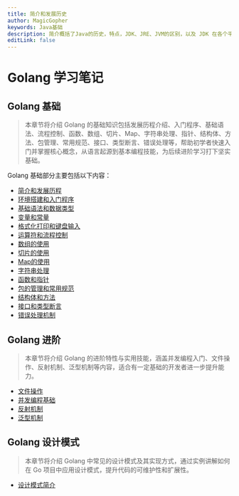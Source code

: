 ```yaml
---
title: 简介和发展历史
author: MagicGopher
keywords: Java基础
description: 简介概括了Java的历史，特点，JDK、JRE、JVM的区别，以及 JDK 在各个平台的安装教程。
editLink: false
---
```


# Golang 学习笔记

## Golang 基础

> 本章节将介绍 Golang 的基础知识包括发展历程介绍、入门程序、基础语法、流程控制、函数、数组、切片、Map、字符串处理、指针、结构体、方法、包管理、常用规范、接口、类型断言、错误处理等，帮助初学者快速入门并掌握核心概念，从语言起源到基本编程技能，为后续进阶学习打下坚实基础。

Golang 基础部分主要包括以下内容：
- [简介和发展历程](./01-Golang基础/01-简介和发展历程.md)
- [环境搭建和入门程序](./01-Golang基础/02-环境搭建和入门程序.md)
- [基础语法和数据类型](01-Golang基础/03-基础语法和数据类型.md)
- [变量和常量](./01-Golang基础/04-变量和常量.md)
- [格式化打印和键盘输入](./01-Golang基础/05-格式化打印和键盘输入.md)
- [运算符和流程控制](./01-Golang基础/06-运算符和流程控制.md)
- [数组的使用](./01-Golang基础/07-数组的使用.md)
- [切片的使用](./01-Golang基础/08-切片的使用.md)
- [Map的使用](./01-Golang基础/09-Map的使用.md)
- [字符串处理](./01-Golang基础/10-字符串处理.md)
- [函数和指针](./01-Golang基础/11-函数和指针.md)
- [包的管理和常用规范](./01-Golang基础/12-包的管理和常用规范.md)
- [结构体和方法](./01-Golang基础/13-结构体和方法.md)
- [接口和类型断言](./01-Golang基础/14-接口和类型断言.md)
- [错误处理机制](./01-Golang基础/15-错误处理机制.md)

## Golang 进阶

> 本章节将介绍 Golang 的进阶特性与实用技能，涵盖并发编程入门、文件操作、反射机制、泛型机制等内容，适合有一定基础的开发者进一步提升能力。

- [文件操作](./02-Golang进阶/01-文件操作.md)
- [并发编程基础]()
- [反射机制]()
- [泛型机制]()

## Golang 设计模式

> 本章节将介绍 Golang 中常见的设计模式及其实现方式，通过实例讲解如何在 Go 项目中应用设计模式，提升代码的可维护性和扩展性。

- [设计模式简介]()
